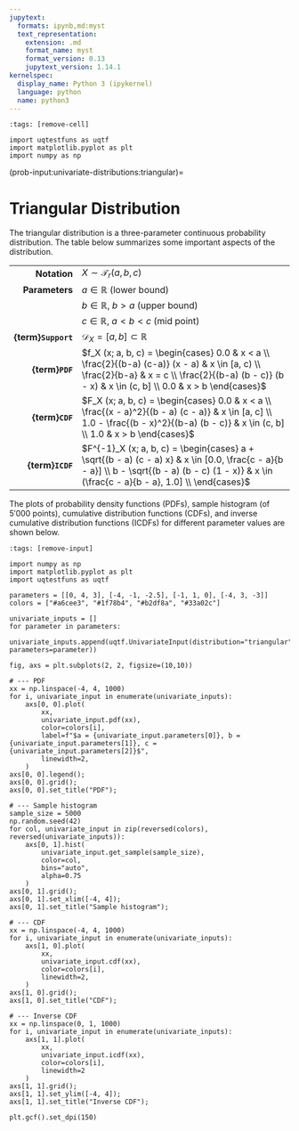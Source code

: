 ```yaml
---
jupytext:
  formats: ipynb,md:myst
  text_representation:
    extension: .md
    format_name: myst
    format_version: 0.13
    jupytext_version: 1.14.1
kernelspec:
  display_name: Python 3 (ipykernel)
  language: python
  name: python3
---
```


```{code-cell} ipython3
:tags: [remove-cell]

import uqtestfuns as uqtf
import matplotlib.pyplot as plt
import numpy as np
```

(prob-input:univariate-distributions:triangular)=
# Triangular Distribution

The triangular distribution is a three-parameter continuous probability
distribution.
The table below summarizes some important aspects of the distribution.


|                      |                                                                                                                                                                                                       |
|---------------------:|-------------------------------------------------------------------------------------------------------------------------------------------------------------------------------------------------------|
|         **Notation** | $X \sim \mathcal{T}_r (a, b, c)$                                                                                                                                                                      |
|       **Parameters** | $a \in \mathbb{R}$ (lower bound)                                                                                                                                                                      |
|                      | $b \in \mathbb{R}$, $b > a$ (upper bound)                                                                                                                                                             |
|                      | $c \in \mathbb{R}$, $a < b < c$ (mid point)                                                                                                                                                           |
|  **{term}`Support`** | $\mathcal{D}_X = [a, b] \subset \mathbb{R}$                                                                                                                                                           |
|      **{term}`PDF`** | $f_X (x; a, b, c) = \begin{cases} 0.0 & x < a \\ \frac{2}{(b-a) (c-a)} (x - a) & x \in [a, c) \\	\frac{2}{b-a} & x = c \\ \frac{2}{(b-a) (b - c)} (b - x) & x \in (c, b] \\ 0.0 & x > b \end{cases}$  |
|      **{term}`CDF`** | $F_X (x; a, b, c) = \begin{cases} 0.0 & x < a \\	\frac{(x - a)^2}{(b - a) (c - a)} & x \in [a, c] \\	1.0 - \frac{(b - x)^2}{(b-a) (b - c)} & x \in (c, b] \\	1.0 & x > b \end{cases}$                 |
|     **{term}`ICDF`** | $F^{-1}_X (x; a, b, c) = \begin{cases} a + \sqrt{(b - a) (c - a) x} & x \in [0.0, \frac{c - a}{b - a}] \\ b - \sqrt{(b - a) (b - c) (1 - x)} & x \in (\frac{c - a}{b - a}, 1.0] \\ \end{cases}$       |

The plots of probability density functions (PDFs),
sample histogram (of $5'000$ points),
cumulative distribution functions (CDFs),
and inverse cumulative distribution functions (ICDFs) for different parameter
values are shown below.

```{code-cell} ipython3
:tags: [remove-input]

import numpy as np
import matplotlib.pyplot as plt
import uqtestfuns as uqtf

parameters = [[0, 4, 3], [-4, -1, -2.5], [-1, 1, 0], [-4, 3, -3]]
colors = ["#a6cee3", "#1f78b4", "#b2df8a", "#33a02c"]

univariate_inputs = []
for parameter in parameters:
    univariate_inputs.append(uqtf.UnivariateInput(distribution="triangular", parameters=parameter))

fig, axs = plt.subplots(2, 2, figsize=(10,10))

# --- PDF
xx = np.linspace(-4, 4, 1000)
for i, univariate_input in enumerate(univariate_inputs):
    axs[0, 0].plot(
        xx,
        univariate_input.pdf(xx),
        color=colors[i],
        label=f"$a = {univariate_input.parameters[0]}, b = {univariate_input.parameters[1]}, c = {univariate_input.parameters[2]}$",
        linewidth=2,
    )
axs[0, 0].legend();
axs[0, 0].grid();
axs[0, 0].set_title("PDF");

# --- Sample histogram
sample_size = 5000
np.random.seed(42)
for col, univariate_input in zip(reversed(colors), reversed(univariate_inputs)):
    axs[0, 1].hist(
        univariate_input.get_sample(sample_size),
        color=col,
        bins="auto",
        alpha=0.75
    )
axs[0, 1].grid();
axs[0, 1].set_xlim([-4, 4]);
axs[0, 1].set_title("Sample histogram");

# --- CDF
xx = np.linspace(-4, 4, 1000)
for i, univariate_input in enumerate(univariate_inputs):
    axs[1, 0].plot(
        xx,
        univariate_input.cdf(xx),
        color=colors[i],
        linewidth=2,
    )
axs[1, 0].grid();
axs[1, 0].set_title("CDF");

# --- Inverse CDF
xx = np.linspace(0, 1, 1000)
for i, univariate_input in enumerate(univariate_inputs):
    axs[1, 1].plot(
        xx,
        univariate_input.icdf(xx),
        color=colors[i],
        linewidth=2
    )
axs[1, 1].grid();
axs[1, 1].set_ylim([-4, 4]);
axs[1, 1].set_title("Inverse CDF");

plt.gcf().set_dpi(150)
```
